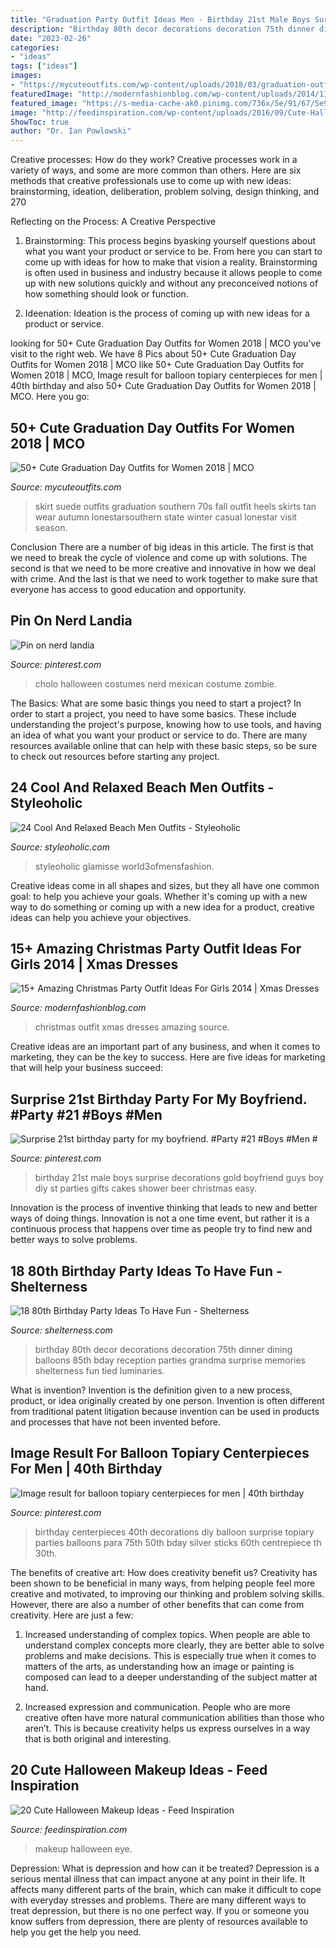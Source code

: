 ```yaml
---
title: "Graduation Party Outfit Ideas Men - Birthday 21st Male Boys Surprise Decorations Gold Boyfriend Guys Boy Diy St Parties Gifts Cakes Shower Beer Christmas Easy"
description: "Birthday 80th decor decorations decoration 75th dinner dining balloons 85th bday reception parties grandma surprise memories shelterness fun tied luminaries"
date: "2023-02-26"
categories:
- "ideas"
tags: ["ideas"]
images:
- "https://mycuteoutfits.com/wp-content/uploads/2018/03/graduation-outfits-38.jpg"
featuredImage: "http://modernfashionblog.com/wp-content/uploads/2014/11/15-Amazing-Christmas-Party-Outfit-Ideas-For-Girls-2014-Xmas-Dresses-16.jpg"
featured_image: "https://s-media-cache-ak0.pinimg.com/736x/5e/91/67/5e9167a708806f7894142740a70e3178.jpg"
image: "http://feedinspiration.com/wp-content/uploads/2016/09/Cute-Halloween-Eye-Makeup-Idea.jpg"
ShowToc: true
author: "Dr. Ian Powlowski"
---
```



Creative processes: How do they work?
Creative processes work in a variety of ways, and some are more common than others. Here are six methods that creative professionals use to come up with new ideas: brainstorming, ideation, deliberation, problem solving, design thinking, and 270

Reflecting on the Process: A Creative Perspective

1. Brainstorming: This process begins byasking yourself questions about what you want your product or service to be. From here you can start to come up with ideas for how to make that vision a reality. Brainstorming is often used in business and industry because it allows people to come up with new solutions quickly and without any preconceived notions of how something should look or function.

2. Ideenation: Ideation is the process of coming up with new ideas for a product or service.

	

		
looking for 50+ Cute Graduation Day Outfits for Women 2018 | MCO you've visit to the right web. We have 8 Pics about 50+ Cute Graduation Day Outfits for Women 2018 | MCO like 50+ Cute Graduation Day Outfits for Women 2018 | MCO, Image result for balloon topiary centerpieces for men | 40th birthday and also 50+ Cute Graduation Day Outfits for Women 2018 | MCO. Here you go:
		
    
## 50+ Cute Graduation Day Outfits For Women 2018 | MCO

<img loading=lazy src="https://mycuteoutfits.com/wp-content/uploads/2018/03/graduation-outfits-38.jpg" onerror="this.onerror=null;this.src='https://tse4.mm.bing.net/th?id=OIP.24JFpeXqncGntf60ceE3PQHaLH&amp;pid=15.1';" alt="50+ Cute Graduation Day Outfits for Women 2018 | MCO">

_Source: mycuteoutfits.com_

>skirt suede outfits graduation southern 70s fall outfit heels skirts tan wear autumn lonestarsouthern state winter casual lonestar visit season. 

	

Conclusion
There are a number of big ideas in this article. The first is that we need to break the cycle of violence and come up with solutions. The second is that we need to be more creative and innovative in how we deal with crime. And the last is that we need to work together to make sure that everyone has access to good education and opportunity.

    
## Pin On Nerd Landia

<img loading=lazy src="https://i.pinimg.com/736x/93/ca/33/93ca33dd44e69f8d509c91042b618bdc--cholo-costume-mexican-costume.jpg" onerror="this.onerror=null;this.src='https://tse3.mm.bing.net/th?id=OIP.tjaWknGptdHEehD0sVWhAQHaJ3&amp;pid=15.1';" alt="Pin on nerd landia">

_Source: pinterest.com_

>cholo halloween costumes nerd mexican costume zombie. 

	

The Basics: What are some basic things you need to start a project?
In order to start a project, you need to have some basics. These include understanding the project's purpose, knowing how to use tools, and having an idea of what you want your product or service to do. There are many resources available online that can help with these basic steps, so be sure to check out resources before starting any project.

    
## 24 Cool And Relaxed Beach Men Outfits - Styleoholic

<img loading=lazy src="https://i.styleoholic.com/cool-and-relaxed-beach-men-outfits-13.jpg" onerror="this.onerror=null;this.src='https://tse2.mm.bing.net/th?id=OIP.vQWwAozIgKrIthvbo7fK-gHaLF&amp;pid=15.1';" alt="24 Cool And Relaxed Beach Men Outfits - Styleoholic">

_Source: styleoholic.com_

>styleoholic glamisse world3ofmensfashion. 

	

Creative ideas come in all shapes and sizes, but they all have one common goal: to help you achieve your goals. Whether it's coming up with a new way to do something or coming up with a new idea for a product, creative ideas can help you achieve your objectives.

    
## 15+ Amazing Christmas Party Outfit Ideas For Girls 2014 | Xmas Dresses

<img loading=lazy src="http://modernfashionblog.com/wp-content/uploads/2014/11/15-Amazing-Christmas-Party-Outfit-Ideas-For-Girls-2014-Xmas-Dresses-16.jpg" onerror="this.onerror=null;this.src='https://tse2.mm.bing.net/th?id=OIP.BMvwIQ62w7LDsLBb310UxQHaLi&amp;pid=15.1';" alt="15+ Amazing Christmas Party Outfit Ideas For Girls 2014 | Xmas Dresses">

_Source: modernfashionblog.com_

>christmas outfit xmas dresses amazing source. 

	

Creative ideas are an important part of any business, and when it comes to marketing, they can be the key to success. Here are five ideas for marketing that will help your business succeed: 

    
## Surprise 21st Birthday Party For My Boyfriend. #Party #21 #Boys #Men #

<img loading=lazy src="https://s-media-cache-ak0.pinimg.com/736x/5e/91/67/5e9167a708806f7894142740a70e3178.jpg" onerror="this.onerror=null;this.src='https://tse4.mm.bing.net/th?id=OIP.9rMAd2PxRDq8KXfCalAQpAHaJ3&amp;pid=15.1';" alt="Surprise 21st birthday party for my boyfriend. #Party #21 #Boys #Men #">

_Source: pinterest.com_

>birthday 21st male boys surprise decorations gold boyfriend guys boy diy st parties gifts cakes shower beer christmas easy. 

	

Innovation is the process of inventive thinking that leads to new and better ways of doing things. Innovation is not a one time event, but rather it is a continuous process that happens over time as people try to find new and better ways to solve problems.

    
## 18 80th Birthday Party Ideas To Have Fun - Shelterness

<img loading=lazy src="https://i.shelterness.com/2017/02/07-all-blue-party-reception-decor-for-an-80th-birthday-party.jpg" onerror="this.onerror=null;this.src='https://tse3.mm.bing.net/th?id=OIP.1h5QmiweMjQ6LgKqsIyFwwHaJ4&amp;pid=15.1';" alt="18 80th Birthday Party Ideas To Have Fun - Shelterness">

_Source: shelterness.com_

>birthday 80th decor decorations decoration 75th dinner dining balloons 85th bday reception parties grandma surprise memories shelterness fun tied luminaries. 

	

What is invention?
Invention is the definition given to a new process, product, or idea originally created by one person. Invention is often different from traditional patent litigation because invention can be used in products and processes that have not been invented before.

    
## Image Result For Balloon Topiary Centerpieces For Men | 40th Birthday

<img loading=lazy src="https://i.pinimg.com/736x/a9/4a/c5/a94ac5cfaf53bca5108f643bd5d7557f.jpg" onerror="this.onerror=null;this.src='https://tse2.mm.bing.net/th?id=OIP._I-j4WxtwG__92DcqU5WZgAAAA&amp;pid=15.1';" alt="Image result for balloon topiary centerpieces for men | 40th birthday">

_Source: pinterest.com_

>birthday centerpieces 40th decorations diy balloon surprise topiary parties balloons para 75th 50th bday silver sticks 60th centrepiece th 30th. 

	

The benefits of creative art: How does creativity benefit us?
Creativity has been shown to be beneficial in many ways, from helping people feel more creative and motivated, to improving our thinking and problem solving skills. However, there are also a number of other benefits that can come from creativity. Here are just a few: 
1. Increased understanding of complex topics. When people are able to understand complex concepts more clearly, they are better able to solve problems and make decisions. This is especially true when it comes to matters of the arts, as understanding how an image or painting is composed can lead to a deeper understanding of the subject matter at hand. 

2. Increased expression and communication. People who are more creative often have more natural communication abilities than those who aren’t. This is because creativity helps us express ourselves in a way that is both original and interesting.

    
## 20 Cute Halloween Makeup Ideas - Feed Inspiration

<img loading=lazy src="http://feedinspiration.com/wp-content/uploads/2016/09/Cute-Halloween-Eye-Makeup-Idea.jpg" onerror="this.onerror=null;this.src='https://tse1.mm.bing.net/th?id=OIP.IQf3V8obcJJirLfvAaidwwAAAA&amp;pid=15.1';" alt="20 Cute Halloween Makeup Ideas - Feed Inspiration">

_Source: feedinspiration.com_

>makeup halloween eye. 

	

Depression: What is depression and how can it be treated?
Depression is a serious mental illness that can impact anyone at any point in their life. It affects many different parts of the brain, which can make it difficult to cope with everyday stresses and problems. There are many different ways to treat depression, but there is no one perfect way. If you or someone you know suffers from depression, there are plenty of resources available to help you get the help you need.

